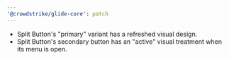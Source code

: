 ```yaml
---
'@crowdstrike/glide-core': patch
---
```


- Split Button's "primary" variant has a refreshed visual design.
- Split Button's secondary button has an "active" visual treatment when its menu is open.
